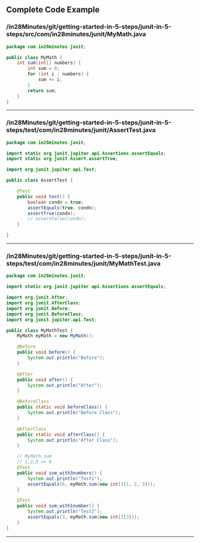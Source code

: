 ## Complete Code Example

### /in28Minutes/git/getting-started-in-5-steps/junit-in-5-steps/src/com/in28minutes/junit/MyMath.java

```java
package com.in28minutes.junit;

public class MyMath {
    int sum(int[] numbers) {
        int sum = 0;
        for (int i : numbers) {
            sum += i;
        }
        return sum;
    }
}
```

---

### /in28Minutes/git/getting-started-in-5-steps/junit-in-5-steps/test/com/in28minutes/junit/AssertTest.java

```java
package com.in28minutes.junit;

import static org.junit.jupiter.api.Assertions.assertEquals;
import static org.junit.Assert.assertTrue;

import org.junit.jupiter.api.Test;

public class AssertTest {

    @Test
    public void test() {
        boolean condn = true;
        assertEquals(true, condn);
        assertTrue(condn);
        // assertFalse(condn);
    }

}
```

---

### /in28Minutes/git/getting-started-in-5-steps/junit-in-5-steps/test/com/in28minutes/junit/MyMathTest.java

```java
package com.in28minutes.junit;

import static org.junit.jupiter.api.Assertions.assertEquals;

import org.junit.After;
import org.junit.AfterClass;
import org.junit.Before;
import org.junit.BeforeClass;
import org.junit.jupiter.api.Test;

public class MyMathTest {
    MyMath myMath = new MyMath();

    @Before
    public void before() {
        System.out.println("Before");
    }

    @After
    public void after() {
        System.out.println("After");
    }

    @BeforeClass
    public static void beforeClass() {
        System.out.println("Before Class");
    }

    @AfterClass
    public static void afterClass() {
        System.out.println("After Class");
    }

    // MyMath.sum
    // 1,2,3 => 6
    @Test
    public void sum_with3numbers() {
        System.out.println("Test1");
        assertEquals(6, myMath.sum(new int[]{1, 2, 3}));
    }

    @Test
    public void sum_with1number() {
        System.out.println("Test2");
        assertEquals(3, myMath.sum(new int[]{3}));
    }
}
```

---
